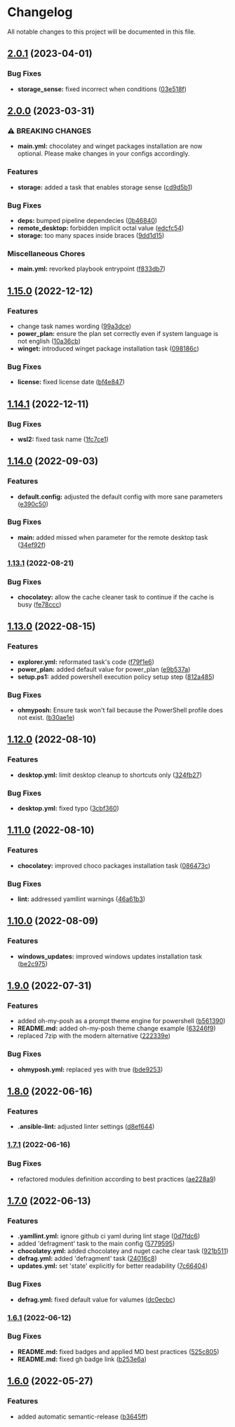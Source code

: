 # Changelog

All notable changes to this project will be documented in this file.

## [2.0.1](https://github.com/AlexNabokikh/windows-playbook/compare/v2.0.0...v2.0.1) (2023-04-01)


### Bug Fixes

* **storage_sense:** fixed incorrect when conditions ([03e518f](https://github.com/AlexNabokikh/windows-playbook/commit/03e518f9511c1534754c6d8b933f3fedc6d93f33))

## [2.0.0](https://github.com/AlexNabokikh/windows-playbook/compare/v1.15.0...v2.0.0) (2023-03-31)


### ⚠ BREAKING CHANGES

* **main.yml:** chocolatey and winget packages installation are now
optional. Please make changes in your configs accordingly.

### Features

* **storage:** added a task that enables storage sense ([cd9d5b1](https://github.com/AlexNabokikh/windows-playbook/commit/cd9d5b1592b617c663eb2093a5453edcbc55e969))


### Bug Fixes

* **deps:** bumped pipeline dependecies ([0b46840](https://github.com/AlexNabokikh/windows-playbook/commit/0b46840e6e33ae8ae2199eadb794cba2aa2eaa06))
* **remote_desktop:** forbidden implicit octal value ([edcfc54](https://github.com/AlexNabokikh/windows-playbook/commit/edcfc54e367558f4a917ba2ccf7b8766ab972a58))
* **storage:** too many spaces inside braces ([9dd1d15](https://github.com/AlexNabokikh/windows-playbook/commit/9dd1d15de3b5b47cc837c9b0581fda697b303f1e))


### Miscellaneous Chores

* **main.yml:** revorked playbook entrypoint ([f833db7](https://github.com/AlexNabokikh/windows-playbook/commit/f833db70a231cf4d04ed7cfd2819448a58af9b33))

## [1.15.0](https://github.com/AlexNabokikh/windows-playbook/compare/v1.14.1...v1.15.0) (2022-12-12)


### Features

* change task names wording ([99a3dce](https://github.com/AlexNabokikh/windows-playbook/commit/99a3dceaca22dc2960ffc3a136ede86dcf74a087))
* **power_plan:** ensure the plan set correctly even if system language is not english ([10a36cb](https://github.com/AlexNabokikh/windows-playbook/commit/10a36cb857b18da47a6d1d031b32e2f809bdaae1))
* **winget:** introduced winget package installation task ([098186c](https://github.com/AlexNabokikh/windows-playbook/commit/098186c1e89e257a3fc59ca867942257e742a07b))


### Bug Fixes

* **license:** fixed license date ([bf4e847](https://github.com/AlexNabokikh/windows-playbook/commit/bf4e847ba26a943266d958965057feee992a2cb0))

## [1.14.1](https://github.com/AlexNabokikh/windows-playbook/compare/v1.14.0...v1.14.1) (2022-12-11)


### Bug Fixes

* **wsl2:** fixed task name ([1fc7ce1](https://github.com/AlexNabokikh/windows-playbook/commit/1fc7ce1558708bed417bed1c1071a2326395a8d5))

## [1.14.0](https://github.com/AlexNabokikh/windows-playbook/compare/v1.13.1...v1.14.0) (2022-09-03)


### Features

* **default.config:** adjusted the default config with more sane parameters ([e390c50](https://github.com/AlexNabokikh/windows-playbook/commit/e390c50192d13a0a47f5be24dc87546ee0de7e74))


### Bug Fixes

* **main:** added missed when parameter for the remote desktop task ([34ef92f](https://github.com/AlexNabokikh/windows-playbook/commit/34ef92f13eb15ac128eb32189de740b3536b327c))

### [1.13.1](https://github.com/AlexNabokikh/windows-playbook/compare/v1.13.0...v1.13.1) (2022-08-21)


### Bug Fixes

* **chocolatey:** allow the cache cleaner task to continue if the cache is busy ([fe78ccc](https://github.com/AlexNabokikh/windows-playbook/commit/fe78ccc221d4bb11435a8edb984e3d16e726edb7))

## [1.13.0](https://github.com/AlexNabokikh/windows-playbook/compare/v1.12.0...v1.13.0) (2022-08-15)


### Features

* **explorer.yml:** reformated task's code ([f79f1e6](https://github.com/AlexNabokikh/windows-playbook/commit/f79f1e6c50d9bdabf6f615ffe15a5976c458b85b))
* **power_plan:** added default value for power_plan ([e9b537a](https://github.com/AlexNabokikh/windows-playbook/commit/e9b537adca33e69321d29cc3a4939d5075029c70))
* **setup.ps1:** added powershell execution policy setup step ([812a485](https://github.com/AlexNabokikh/windows-playbook/commit/812a485d78ad5d0e294e53d43c3bc16878528bde))


### Bug Fixes

* **ohmyposh:** Ensure task won't fail because the PowerShell profile does not exist. ([b30ae1e](https://github.com/AlexNabokikh/windows-playbook/commit/b30ae1ee224a165891f1a1ffa18a4f5d7f2b7acc))

## [1.12.0](https://github.com/AlexNabokikh/windows-playbook/compare/v1.11.0...v1.12.0) (2022-08-10)


### Features

* **desktop.yml:** limit desktop cleanup to shortcuts only ([324fb27](https://github.com/AlexNabokikh/windows-playbook/commit/324fb2759f64ee21f8746803050c4a0df4efafeb))


### Bug Fixes

* **desktop.yml:** fixed typo ([3cbf360](https://github.com/AlexNabokikh/windows-playbook/commit/3cbf360951cc9ab190dddea91fd5e4c924f14fb4))

## [1.11.0](https://github.com/AlexNabokikh/windows-playbook/compare/v1.10.0...v1.11.0) (2022-08-10)


### Features

* **chocolatey:** improved choco packages installation task ([086473c](https://github.com/AlexNabokikh/windows-playbook/commit/086473cd96fa66db3071f8f5c5a8247a9ef05eb8))


### Bug Fixes

* **lint:** addressed yamllint warnings ([46a61b3](https://github.com/AlexNabokikh/windows-playbook/commit/46a61b39a28185b32ce053372813ff02533b3f17))

## [1.10.0](https://github.com/AlexNabokikh/windows-playbook/compare/v1.9.0...v1.10.0) (2022-08-09)


### Features

* **windows_updates:** improved windows updates installation task ([be2c975](https://github.com/AlexNabokikh/windows-playbook/commit/be2c975cc41ccb782a54c88b841a4e4a91ccad52))

## [1.9.0](https://github.com/AlexNabokikh/windows-playbook/compare/v1.8.0...v1.9.0) (2022-07-31)


### Features

* added oh-my-posh as a prompt theme engine for powershell ([b561390](https://github.com/AlexNabokikh/windows-playbook/commit/b561390f674d03c2bd03861c149ef7d256df1d76))
* **README.md:** added oh-my-posh theme change example ([63246f9](https://github.com/AlexNabokikh/windows-playbook/commit/63246f917ce84b288dd666ff5bb884d39f513cb8))
* replaced 7zip with the modern alternative ([222339e](https://github.com/AlexNabokikh/windows-playbook/commit/222339ee9c74f9c2be8d8e375cf89ff09b25cdb9))


### Bug Fixes

* **ohmyposh.yml:** replaced yes with true ([bde9253](https://github.com/AlexNabokikh/windows-playbook/commit/bde9253e068406de0079b828b3aea4a56a79152e))

## [1.8.0](https://github.com/AlexNabokikh/windows-playbook/compare/v1.7.1...v1.8.0) (2022-06-16)


### Features

* **.ansible-lint:** adjusted linter settings ([d8ef644](https://github.com/AlexNabokikh/windows-playbook/commit/d8ef6441f5e1ef0e0a1650a6994459615af371bd))

### [1.7.1](https://github.com/AlexNabokikh/windows-playbook/compare/v1.7.0...v1.7.1) (2022-06-16)


### Bug Fixes

* refactored modules definition according to best practices ([ae228a9](https://github.com/AlexNabokikh/windows-playbook/commit/ae228a9a486c687c47005d0f37d63b8bdd95ab97))

## [1.7.0](https://github.com/AlexNabokikh/windows-playbook/compare/v1.6.1...v1.7.0) (2022-06-13)


### Features

* **.yamllint.yml:** ignore github ci yaml during lint stage ([0d7fdc6](https://github.com/AlexNabokikh/windows-playbook/commit/0d7fdc67fffcb794ddd61a453f1b65df20160939))
* added 'defragment' task to the main config ([5779595](https://github.com/AlexNabokikh/windows-playbook/commit/57795954c50b9c9ea76e3744f9b0de128a5b970e))
* **chocolatey.yml:** added chocolatey and nuget cache clear task ([921b511](https://github.com/AlexNabokikh/windows-playbook/commit/921b5111caa87428e19d30d3ac79b61ab893e43e))
* **defrag.yml:** added 'defragment' task ([24016c8](https://github.com/AlexNabokikh/windows-playbook/commit/24016c8a75e1f6d7087147a0ec341c61944bbdf7))
* **updates.yml:** set 'state' explicitly for better readability ([7c66404](https://github.com/AlexNabokikh/windows-playbook/commit/7c66404dcacb312319c37dafcb5eeb67487e986e))


### Bug Fixes

* **defrag.yml:** fixed default value for valumes ([dc0ecbc](https://github.com/AlexNabokikh/windows-playbook/commit/dc0ecbcab409880904d42be5125cc66e518693af))

### [1.6.1](https://github.com/AlexNabokikh/windows-playbook/compare/v1.6.0...v1.6.1) (2022-06-12)


### Bug Fixes

* **README.md:** fixed badges and applied MD best practices ([525c805](https://github.com/AlexNabokikh/windows-playbook/commit/525c80556767ead48d5e82df527cade2348498b2))
* **README.md:** fixed gh badge link ([b253e6a](https://github.com/AlexNabokikh/windows-playbook/commit/b253e6a2dae5c30d0b287e322676f7fd6b63ca7a))

## [1.6.0](https://github.com/AlexNabokikh/windows-playbook/compare/v1.5.1...v1.6.0) (2022-05-27)


### Features

* added automatic semantic-release ([b3645ff](https://github.com/AlexNabokikh/windows-playbook/commit/b3645ffb70fb0545be9b37c867c119f6777c6a96))
